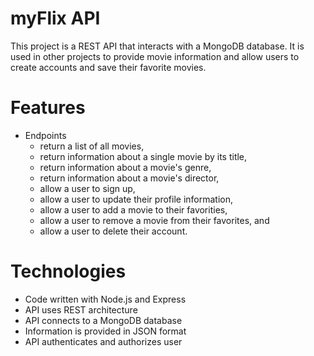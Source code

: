 # **myFlix API**
This project is a REST API that interacts with a MongoDB database. It is used in other projects to provide movie information and allow users to create accounts and save their favorite movies.

# Features
* Endpoints
  * return a list of all movies,
  * return information about a single movie by its title,
  * return information about a movie's genre,
  * return information about a movie's director,
  * allow a user to sign up,
  * allow a user to update their profile information,
  * allow a user to add a movie to their favorities,
  * allow a user to remove a movie from their favorites, and
  * allow a user to delete their account.


# Technologies
* Code written with Node.js and Express
* API uses REST architecture
* API connects to a MongoDB database
* Information is provided in JSON format
* API authenticates and authorizes user

